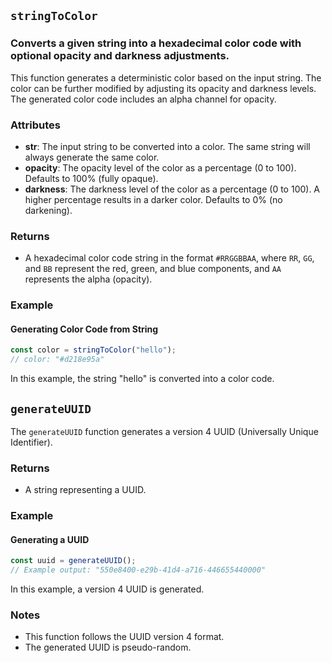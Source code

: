 ## `stringToColor`
### Converts a given string into a hexadecimal color code with optional opacity and darkness adjustments.
This function generates a deterministic color based on the input string. The color can be further modified by adjusting its opacity and darkness levels. The generated color code includes an alpha channel for opacity.

### Attributes

* **str**: The input string to be converted into a color. The same string will always generate the same color.
* **opacity**: The opacity level of the color as a percentage (0 to 100). Defaults to 100% (fully opaque).
* **darkness**: The darkness level of the color as a percentage (0 to 100). A higher percentage results in a darker color. Defaults to 0% (no darkening).

### Returns

* A hexadecimal color code string in the format `#RRGGBBAA`, where `RR`, `GG`, and `BB` represent the red, green, and blue components, and `AA` represents the alpha (opacity).

### Example

#### Generating Color Code from String

````typescript
const color = stringToColor("hello");
// color: "#d218e95a"
````

In this example, the string "hello" is converted into a color code.

## `generateUUID`

The `generateUUID` function generates a version 4 UUID (Universally Unique Identifier).

### Returns

* A string representing a UUID.

### Example

#### Generating a UUID

````typescript
const uuid = generateUUID();
// Example output: "550e8400-e29b-41d4-a716-446655440000"
````

In this example, a version 4 UUID is generated.

### Notes

* This function follows the UUID version 4 format.
* The generated UUID is pseudo-random.

